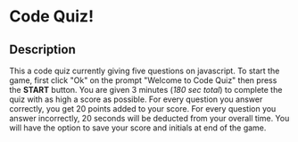 # Code Quiz!

## Description

This a code quiz currently giving five questions on javascript. To start the game, first click "Ok" on the prompt "Welcome to Code Quiz" then press the **START** button. You are given 3 minutes (*180 sec total*) to complete the quiz with as high a score as possible. For every question you answer correctly, you get 20 points added to your score. For every question you answer incorrectly, 20 seconds will be deducted from your overall time. You will have the option to save your score and initials at end of the game.